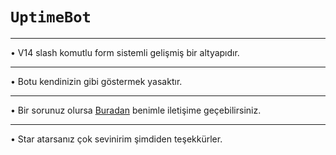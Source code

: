 # ```UptimeBot```
___
• V14 slash komutlu form sistemli gelişmiş bir altyapıdır.
___ 
• Botu kendinizin gibi göstermek yasaktır. 
___
• Bir sorunuz olursa [Buradan](https://discord.com/users/873182701061021696) benimle iletişime geçebilirsiniz.
___
• Star atarsanız çok sevinirim şimdiden teşekkürler.
